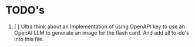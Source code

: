 # TODO's

1.  [ ] Ultra think about an Implementation of using OpenAPI key to use an OpenAI LLM to generate an image for the flash card. And add all to-do's into this file.
